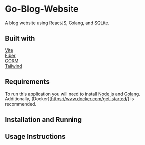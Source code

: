# Go-Blog-Website
A blog website using ReactJS, Golang, and SQLite.

## Built with
[Vite](https://vitejs.dev/)   
[Fiber](https://docs.gofiber.io/)  
[GORM](https://gorm.io/index.html)  
[Tailwind](https://tailwindcss.com/)  

## Requirements
To run this application you will need to install [Node.js](https://nodejs.org/en/) and [Golang]((https://go.dev/dl/)). Additionally, (Docker)[https://www.docker.com/get-started/] is recommended.

## Installation and Running

## Usage Instructions
